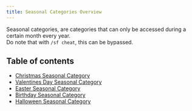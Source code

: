 ```yaml
---
title: Seasonal Categories Overview
---
```


Seasonal categories, are categories that can only be accessed during a certain month every year.  
Do note that with `/sf cheat`, this can be bypassed.

## Table of contents

* [Christmas Seasonal Category](Christmas-Seasonal-Category.md)
* [Valentines Day Seasonal Category](Valentines-Day-Seasonal-Category.md)
* [Easter Seasonal Category](Easter-Seasonal-Category.md)
* [Birthday Seasonal Category](Birthday-Seasonal-Category.md)
* [Halloween Seasonal Category](Halloween-Seasonal-Category.md)
